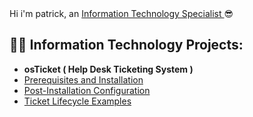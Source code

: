 </h1></a> Hi i'm patrick, an <a href="https://www.linkedin.com/in/patrickcazer/"> Information Technology Specialist </a>😎</h1>

<h2>👨‍💻 Information Technology Projects:</h2>

-  <b>osTicket ( Help Desk Ticketing System )</b>
-  [Prerequisites and Installation](https://github.com/patrickcazer/patrickcazer/osticket-prereqs)
-  [Post-Installation Configuration](https://github.com/patrickcazer/patrickcazer/post-install-config)
-  [Ticket Lifecycle Examples](https://github.com/patrickcazer/patrickcazer/ticket-lifecycle)

